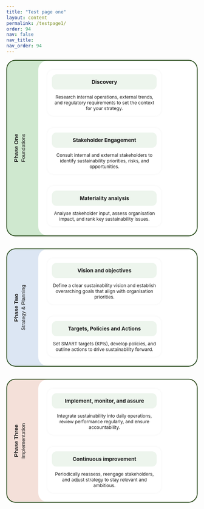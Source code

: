 ```yaml
---
title: "Test page one"
layout: content
permalink: /testpage1/
order: 94
nav: false
nav_title: 
nav_order: 94
---
```



<div class="phase-section" style="background-color: var(--tier1-colour);">
  <div class="phase-wrapper">
    <div class="phase-label">
      <div>
        <span>Phase One</span>
        <span>Foundations</span>
      </div>
    </div>
    <div class="phase-card">
      <div class="phase-step">
      <div class="phase-step-title-bg"><h3>Discovery</h3></div>
        <p>Research internal operations, external trends, and regulatory requirements to set the context for your strategy.</p>
      </div>
      <div class="phase-step">
        <div class="phase-step-title-bg"><h3>Stakeholder Engagement</h3></div>
        <p>Consult internal and external stakeholders to identify sustainability priorities, risks, and opportunities.</p>
      </div>
      <div class="phase-step">
        <div class="phase-step-title-bg"><h3>Materiality analysis</h3></div>
        <p>Analyse stakeholder input, assess organisation impact, and rank key sustainability issues.</p>
      </div>
    </div>
  </div>
</div>

<div class="phase-section" style="background-color: var(--tier2-colour);">
  <div class="phase-wrapper">
    <div class="phase-label">
      <div>
        <span>Phase Two</span>
        <span>Strategy &amp; Planning</span>
      </div>
    </div>
    <div class="phase-card">
      <div class="phase-step">
        <div class="phase-step-title-bg"><h3>Vision and objectives</h3></div>
        <p>Define a clear sustainability vision and establish overarching goals that align with organisation priorities.</p>
      </div>
      <div class="phase-step">
        <div class="phase-step-title-bg"><h3>Targets, Policies and Actions</h3></div>
        <p>Set SMART targets (KPIs), develop policies, and outline actions to drive sustainability forward.</p>
      </div>
    </div>
  </div>
</div>

<div class="phase-section" style="background-color: var(--tier3-colour);">
  <div class="phase-wrapper">
    <div class="phase-label">
      <div>
        <span>Phase Three</span>
        <span>Implementation</span>
      </div>
    </div>
    <div class="phase-card">
      <div class="phase-step">
        <div class="phase-step-title-bg"><h3>Implement, monitor, and assure</h3></div>
        <p>Integrate sustainability into daily operations, review performance regularly, and ensure accountability.</p>
      </div>
      <div class="phase-step">
        <div class="phase-step-title-bg"><h3>Continuous improvement</h3></div>
        <p>Periodically reassess, reengage stakeholders, and adjust strategy to stay relevant and ambitious.</p>
      </div>
    </div>
  </div>
</div>

<style>
:root {
  --tier1-colour: #cfe8cf;
  --tier2-colour: #dce6f3;
  --tier3-colour: #f4e0d9;
  --background-white: #ffffff;
}

.phase-section {
  margin-bottom: 2rem;
  border: 2px solid #204312;
  border-radius: 24px;
  padding: 0rem;
  display: flex;
  flex-wrap: wrap;
  align-items: stretch;
  gap: 1rem;
  width: 100%;
  box-sizing: border-box;
}

.phase-wrapper {
  display: flex;
  flex-direction: column;
  gap: 1rem;
  height: 100%;
  width: 100%;
  box-sizing: border-box;
}

.phase-label {
  writing-mode: vertical-rl;
  transform: rotate(180deg);
  font-weight: bold;
  font-family: sans-serif;
  padding: 0 0.2rem;
  display: flex;
  align-items: center;
  justify-content: center;
  border-radius: 24px;
  height: auto;
  flex: 0 0 auto;
  min-height: 60px;
  font-size: 0.9rem;
}

.phase-label > div {
  display: flex;
  flex-direction: column;
  align-items: center;
  text-align: center;
  gap: 0.2rem;
}

.phase-label > div span:nth-child(2) {
  font-size: 0.85rem;
  font-weight: normal;
}

.phase-card {
  flex: 1 1 100%;
  display: flex;
  flex-direction: row;
  width: 100%;
  box-sizing: border-box;
  gap: 1rem;
  flex-wrap: wrap;
  height: 100%;
  background: white;
  border-radius: 24px;
  padding: 1rem;
}

.phase-step {
  flex: 1;
  background: white;
  padding: 0.75rem;
  border-radius: 16px;
  box-shadow: 0 0 0.4rem rgba(0,0,0,0.05);
  min-width: 240px;
  margin: 0.5rem;
  box-sizing: border-box;
}

.phase-step-title-bg {
  background-color: #edf5ed;
  border-radius: 12px;
  padding: 0.3rem 0.75rem;
  width: 100%;
  display: flex;
  align-items: center;
  justify-content: center;
  box-sizing: border-box;
}

.phase-step h3 {
  font-size: 0.85rem;
  margin-top: 0.45rem;
  margin-bottom: 0.45rem;
  text-align: left;
}

.phase-step p {
  margin-bottom: 0;
  font-size: 0.75rem;
  text-align: center;
}

@media (max-width: 768px) {
  .phase-section {
    flex-direction: column !important;
  }
  .phase-label {
    writing-mode: horizontal-tb !important;
    transform: none !important;
    text-align: center;
    width: 100%;
    justify-content: center !important;
    align-items: center !important;
    flex-direction: column;
  }
  .phase-step {
    padding: 0.5rem;
  }
}

@media (min-width: 769px) {
  .phase-wrapper {
    flex-direction: row !important;
    align-items: stretch;
  }

  .phase-label {
    writing-mode: vertical-rl !important;
    transform: rotate(180deg) !important;
    width: auto !important;
    min-width: 60px;
    flex-direction: row;
  }
  .phase-step {
    max-width: 300px;
  }
}
</style>
